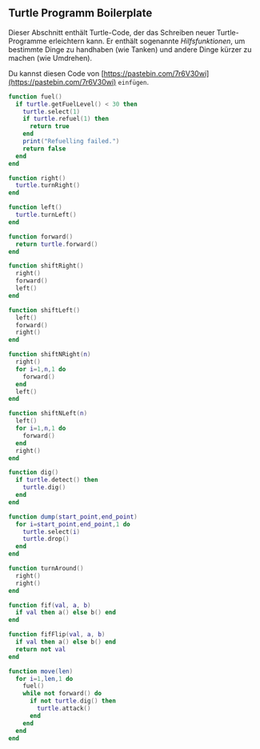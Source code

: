 ## Turtle Programm Boilerplate

Dieser Abschnitt enthält Turtle-Code, der das Schreiben neuer Turtle-Programme erleichtern kann. Er enthält sogenannte _Hilfsfunktionen_, um bestimmte Dinge zu handhaben (wie Tanken) und andere Dinge kürzer zu machen (wie Umdrehen).

Du kannst diesen Code von [https://pastebin.com/7r6V30wi](https://pastebin.com/7r6V30wi) `einfügen`.

```lua
function fuel()
  if turtle.getFuelLevel() < 30 then
    turtle.select(1)
    if turtle.refuel(1) then
      return true
    end
    print("Refuelling failed.")
    return false
  end
end

function right()
  turtle.turnRight()
end

function left()
  turtle.turnLeft()
end

function forward()
  return turtle.forward()
end

function shiftRight()
  right()
  forward()
  left()
end

function shiftLeft()
  left()
  forward()
  right()
end

function shiftNRight(n)
  right()
  for i=1,n,1 do
    forward()
  end
  left()
end

function shiftNLeft(n)
  left()
  for i=1,n,1 do
    forward()
  end
  right()
end

function dig()
  if turtle.detect() then
    turtle.dig()
  end
end

function dump(start_point,end_point)
  for i=start_point,end_point,1 do
    turtle.select(i)
    turtle.drop()
  end
end

function turnAround()
  right()
  right()
end

function fif(val, a, b)
  if val then a() else b() end
end

function fifFlip(val, a, b)
  if val then a() else b() end
  return not val
end

function move(len)
  for i=1,len,1 do
    fuel()
    while not forward() do
      if not turtle.dig() then
        turtle.attack()
      end
    end
  end
end
```
